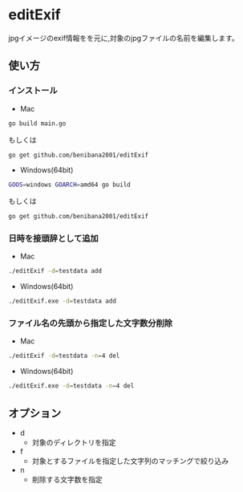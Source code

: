 # editExif
jpgイメージのexif情報をを元に,対象のjpgファイルの名前を編集します。

## 使い方
### インストール

- Mac
```bash
go build main.go
```
もしくは
```bash
go get github.com/benibana2001/editExif
```

- Windows(64bit)
```bash
GOOS=windows GOARCH=amd64 go build 
```
もしくは
```bash
go get github.com/benibana2001/editExif
```

### 日時を接頭辞として追加
- Mac
```bash
./editExif -d=testdata add
```
- Windows(64bit)
```bash
./editExif.exe -d=testdata add
```

### ファイル名の先頭から指定した文字数分削除
- Mac
```bash
./editExif -d=testdata -n=4 del
```
- Windows(64bit)
```bash
./editExif.exe -d=testdata -n=4 del
```

## オプション 
- d 
    - 対象のディレクトリを指定
- f
    - 対象とするファイルを指定した文字列のマッチングで絞り込み
- n
    - 削除する文字数を指定

